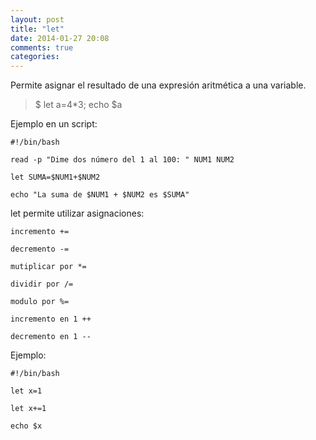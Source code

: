 ```yaml
---
layout: post
title: "let"
date: 2014-01-27 20:08
comments: true
categories: 
---
```

Permite asignar el resultado de una expresión aritmética a una variable.

>$ let a=4*3; echo $a

Ejemplo en un script:

	#!/bin/bash 

	read -p "Dime dos número del 1 al 100: " NUM1 NUM2 

	let SUMA=$NUM1+$NUM2 

	echo "La suma de $NUM1 + $NUM2 es $SUMA"

let permite utilizar asignaciones: 

	incremento += 

	decremento -= 

	mutiplicar por *= 

	dividir por /= 

	modulo por %= 

	incremento en 1 ++ 

	decremento en 1 -- 

Ejemplo:

	#!/bin/bash

	let x=1

	let x+=1

	echo $x

